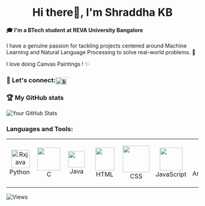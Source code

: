 <!--
**SKB11/SKB11** is a ✨ _special_ ✨ repository because its `README.md` (this file) appears on your GitHub profile.

Here are some ideas to get you started:

- 🔭 I’m currently working on ...
- 🌱 I’m currently learning ...
- 👯 I’m looking to collaborate on ...
- 🤔 I’m looking for help with ...
- 💬 Ask me about ...
- 📫 How to reach me: ...
- 😄 Pronouns: ...
- ⚡ Fun fact: ...
-->

<h1 align="center"> Hi there👋, I'm Shraddha KB</h1>


#### 🎓 I'm a BTech student at REVA University Bangalore

I have a genuine passion for tackling projects centered around Machine Learning and Natural Language Processing to solve real-world problems. 🚀

I love doing Canvas Paintings ! ✨

### :email: Let's connect:<a href="https://www.linkedin.com/in/shraddha-kb-261819205/" target="blank"><img align="center" src="https://cdn-icons-png.flaticon.com/512/174/174857.png" alt="linkedin" height="20" width="30" /></a>

### 🏆 My GitHub stats

![Your GitHub Stats](https://github-readme-stats.vercel.app/api?username=SKB11&show_icons=true&theme=tokyonight)
<html>
  <body>
    <h3 align="left">Languages and Tools:</h3>
    <table align="center">
      <tr>
        <!-- Programming Languages -->
        <td align="center" width="96">
          <img src="https://seeklogo.com/images/P/python-logo-A32636CAA3-seeklogo.com.png" width="48" alt="Rxjava"/>
          <br>Python&nbsp;
        </td>
        <td align="center" width="96">
          <img src="https://seeklogo.com/images/C/c-programming-language-logo-9B32D017B1-seeklogo.com.png" width="60"/>
          <br>&nbsp;&nbsp;C&nbsp;&nbsp;
        </td>
        <td align="center" width="96">
          <img src="https://seeklogo.com/images/J/java-logo-7F8B35BAB3-seeklogo.com.png" width="43"/>
          <br>&nbsp;&nbsp;Java&nbsp;&nbsp;
        </td>
        <td align="center" width="96">
          <img src="https://seeklogo.com/images/H/html5-logo-EF92D240D7-seeklogo.com.png" height="60" width="50"/>
          <br>&nbsp;&nbsp;HTML&nbsp;&nbsp;
        </td>
        <td align="center" width="96">
          <img src="https://seeklogo.com/images/C/css-3-logo-AF06D75231-seeklogo.com.png" width="70"/>
          <br>&nbsp;&nbsp;CSS&nbsp;&nbsp;
        </td>
        <td align="center" width="96">
          <img src="https://seeklogo.com/images/J/javascript-js-logo-2949701702-seeklogo.com.png" width="60"/>
          <br>JavaScript
        </td>
        <!-- Tools -->
        <td align="center" width="96">
          <img src="https://seeklogo.com/images/A/android-studio-logo-1EE788C6EC-seeklogo.com.png" width="55"/>
          <br>Android&nbsp;Studio
        </td>
        <td align="center" width="96">
          <img src="https://seeklogo.com/images/V/visual-studio-code-logo-284BC24C39-seeklogo.com.png" width="60"/>
          <br>Visual Studio Code
        </td>
        <!-- Version Control -->
        <td align="center" width="96">
          <img src="https://seeklogo.com/images/G/git-logo-CD8D6F1C09-seeklogo.com.png" width="48" alt="Rxjava"/>
          <br>&nbsp;&nbsp;&nbsp;Git&nbsp;&nbsp;&nbsp;&nbsp;
        </td>
        <!-- Databases -->
        <td align="center" width="96">
          <img src="https://seeklogo.com/images/M/mysql-logo-B047FB7790-seeklogo.com.png" width="60"/>
          <br>&nbsp;&nbsp;&nbsp;MySQL&nbsp;&nbsp;&nbsp;&nbsp;
        </td>
      </tr>
    </table>
  </body>
</html>

![Views](https://komarev.com/ghpvc/?username=SKB11&color=blue&style=flat-square&label=Profile+Views)
